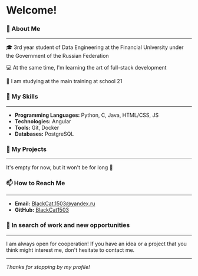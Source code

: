 # Welcome!

### 🌟 About Me
---
🎓 3rd year student of Data Engineering at the Financial University under the Government of the Russian Federation

💻 At the same time, I'm learning the art of full-stack development

👾 I am studying at the main training at school 21

### 🔧 My Skills
---
- **Programming Languages:** Python, C, Java, HTML/CSS, JS
- **Technologies:** Angular
- **Tools:** Git, Docker
- **Databases:** PostgreSQL

### 🚀 My Projects
---
It's empty for now, but it won't be for long 🤖

### 📫 How to Reach Me
---
- **Email:** [BlackCat.1503@yandex.ru](mailto:BlackCat.1503@yandex.ru)
- **GitHub:** [BlackCat1503](#https://github.com/BlackCat1503)

### 🤝 In search of work and new opportunities
---
I am always open for cooperation! If you have an idea or a project that you think might interest me, don't hesitate to contact me.

---

*Thanks for stopping by my profile!*
